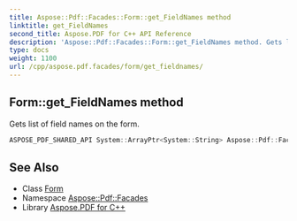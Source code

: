 ```yaml
---
title: Aspose::Pdf::Facades::Form::get_FieldNames method
linktitle: get_FieldNames
second_title: Aspose.PDF for C++ API Reference
description: 'Aspose::Pdf::Facades::Form::get_FieldNames method. Gets list of field names on the form in C++.'
type: docs
weight: 1100
url: /cpp/aspose.pdf.facades/form/get_fieldnames/
---
```

## Form::get_FieldNames method


Gets list of field names on the form.

```cpp
ASPOSE_PDF_SHARED_API System::ArrayPtr<System::String> Aspose::Pdf::Facades::Form::get_FieldNames()
```

## See Also

* Class [Form](../)
* Namespace [Aspose::Pdf::Facades](../../)
* Library [Aspose.PDF for C++](../../../)
